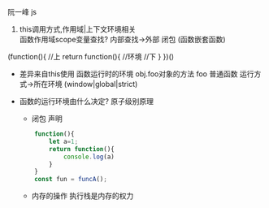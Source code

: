 阮一峰 js
1. this调用方式,作用域|上下文环境相关\
    函数作用域scope变量查找?
    内部查找->外部 闭包 (函数嵌套函数)

(function(){
    //上
    return function(){
        //环境
        //下
    }
})()

- 差异来自this使用
    函数运行时的环境
    obj.foo对象的方法
    foo 普通函数 运行方式->所在环境
    (window|global|strict)

- 函数的运行环境由什么决定?
    原子级别原理
    - 闭包 声明
    ```js
        function(){
            let a=1;
            return function(){
                console.log(a)
            }
        }
        const fun = funcA();
    ```
    - 内存的操作
        执行栈是内存的权力